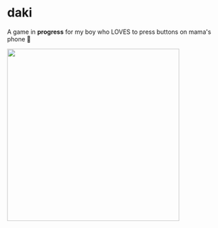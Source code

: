 # daki

A game in **progress** for my boy who LOVES to press buttons on mama's phone 💙

<img src="https://i.imgur.com/bQm42pul.jpg" width="400">
